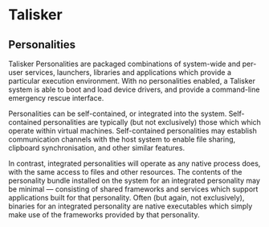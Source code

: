 # Talisker
## Personalities

Talisker Personalities are packaged combinations of system-wide and per-user
services, launchers, libraries and applications which provide a particular
execution environment. With no personalities enabled, a Talisker system is
able to boot and load device drivers, and provide a command-line emergency
rescue interface.

Personalities can be self-contained, or integrated into the system.
Self-contained personalities are typically (but not exclusively) those which
which operate within virtual machines. Self-contained personalities may
establish communication channels with the host system to enable file sharing,
clipboard synchronisation, and other similar features.

In contrast, integrated personalities will operate as any native process does,
with the same access to files and other resources. The contents of the
personality bundle installed on the system for an integrated personality
may be minimal — consisting of shared frameworks and services which support
applications built for that personality. Often (but again, not exclusively),
binaries for an integrated personality are native executables which simply
make use of the frameworks provided by that personality.

